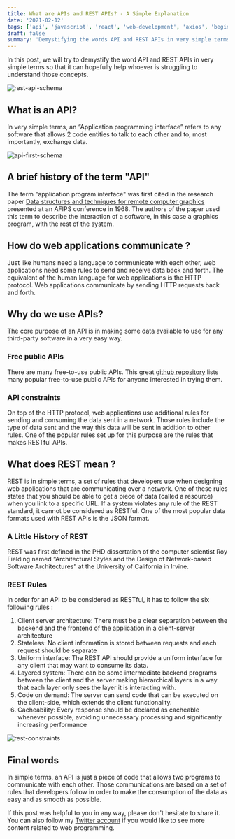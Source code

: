 ```yaml
---
title: What are APIs and REST APIs? - A Simple Explanation
date: '2021-02-12'
tags: ['api', 'javascript', 'react', 'web-development', 'axios', 'beginners', 'rest-api']
draft: false
summary: 'Demystifying the words API and REST APIs in very simple terms'
---
```


In this post, we will try to demystify the word API and REST APIs in very simple terms so that it can hopefully help whoever is struggling to understand those concepts.

![rest-api-schema](/static/images/rest-api-schema.png)

## What is an API?

In very simple terms, an “Application programming interface” refers to any software that allows 2 code entities to talk to each other and to, most importantly, exchange data.

![api-first-schema](/static/images/api-first-schema.jpeg)

## A brief history of the term "API"

The term "application program interface" was first cited in the research paper [Data structures and techniques for remote computer graphics](https://www.computer.org/csdl/pds/api/csdl/proceedings/download-article/12OmNyRPgFZ/pdf) presented at an AFIPS conference in 1968.
The authors of the paper used this term to describe the interaction of a software, in this case a graphics program, with the rest of the system.

## How do web applications communicate ?

Just like humans need a language to communicate with each other, web applications need some rules to send and receive data back and forth.
The equivalent of the human language for web applications is the HTTP protocol. Web applications communicate by sending HTTP requests back and forth.

## Why do we use APIs?

The core purpose of an API is in making some data available to use for any third-party software in a very easy way.

### Free public APIs

There are many free-to-use public APIs. This great [github repository](https://github.com/public-apis/public-apis) lists many popular free-to-use public APIs for anyone interested in trying them.

### API constraints

On top of the HTTP protocol, web applications use additional rules for sending and consuming the data sent in a network.
Those rules include the type of data sent and the way this data will be sent in addition to other rules. One of the popular rules set up for this purpose are the rules that makes RESTful APIs.

## What does REST mean ?

REST is in simple terms, a set of rules that developers use when designing web applications that are communicating over a network.
One of these rules states that you should be able to get a piece of data (called a resource) when you link to a specific URL.
If a system violates any rule of the REST standard, it cannot be considered as RESTful. One of the most popular data formats used with REST APIs is the JSON format.

### A Little History of REST

REST was first defined in the PHD dissertation of the computer scientist Roy Fielding named “Architectural Styles and the Design of Network-based Software Architectures” at the University of California in Irvine.

### REST Rules

In order for an API to be considered as RESTful, it has to follow the six following rules :

1. Client server architecture: There must be a clear separation between the backend and the frontend of the application in a client-server architecture
2. Stateless: No client information is stored between requests and each request should be separate
3. Uniform interface: The REST API should provide a uniform interface for any client that may want to consume its data.
4. Layered system: There can be some intermediate backend programs between the client and the server making hierarchical layers in a way that each layer only sees the layer it is interacting with.
5. Code on demand: The server can send code that can be executed on the client-side, which extends the client functionality.
6. Cacheability: Every response should be declared as cacheable whenever possible, avoiding unnecessary processing and significantly increasing performance

![rest-constraints](/static/images/rest-constraints.png)

## Final words

In simple terms, an API is just a piece of code that allows two programs to communicate with each other.
Those communications are based on a set of rules that developers follow in order to make the consumption of the data as easy and as smooth as possible.

If this post was helpful to you in any way, please don't hesitate to share it. You can also follow my [Twitter account](https://twitter.com/ismailtlem) if you would like to see more content related to web programming.

